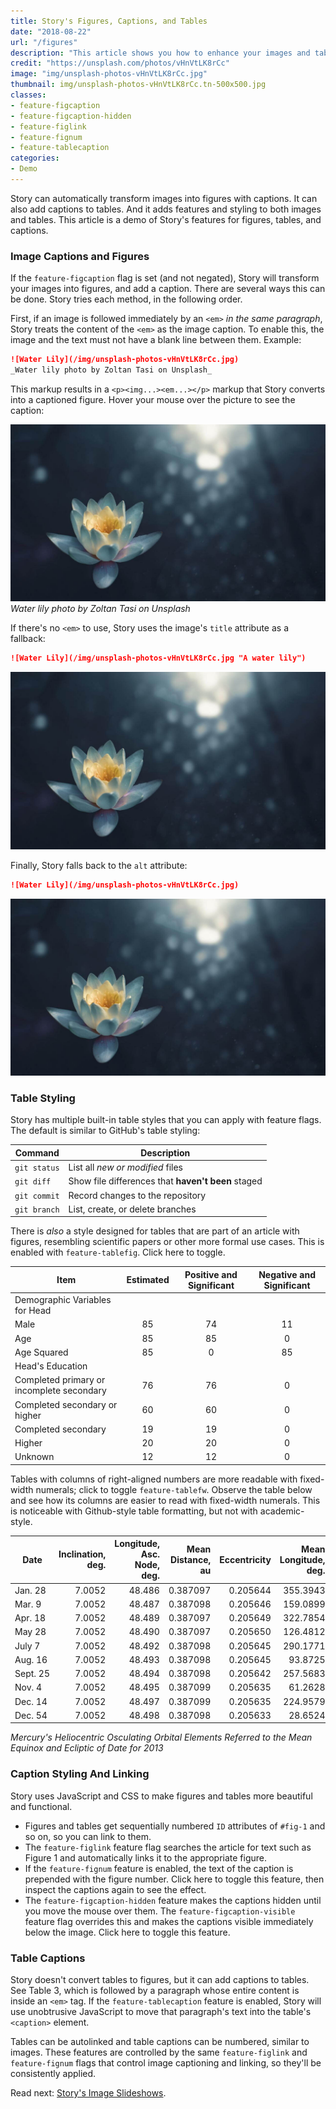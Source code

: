 ```yaml
---
title: Story's Figures, Captions, and Tables
date: "2018-08-22"
url: "/figures"
description: "This article shows you how to enhance your images and tables with features such as captions and alternative stylings."
credit: "https://unsplash.com/photos/vHnVtLK8rCc"
image: "img/unsplash-photos-vHnVtLK8rCc.jpg"
thumbnail: img/unsplash-photos-vHnVtLK8rCc.tn-500x500.jpg
classes:
- feature-figcaption
- feature-figcaption-hidden
- feature-figlink
- feature-fignum
- feature-tablecaption
categories:
- Demo
---
```

Story can automatically transform images into figures with captions. 
It can also add captions to tables.
And it adds features and styling to both images and tables.
This article is a demo of Story's features for figures, tables, and captions.
<!--more-->

### Image Captions and Figures

If the `feature-figcaption` flag is set (and not negated), Story will transform
your images into figures, and add a caption. There are several ways this can be done. Story tries
each method, in the following order.

First, if an image is followed immediately by an `<em>` _in the same paragraph_, Story treats
the content of the `<em>` as the image caption. To enable this, the image and
the text must not have a blank line between them. Example:

```md
![Water Lily](/img/unsplash-photos-vHnVtLK8rCc.jpg)
_Water lily photo by Zoltan Tasi on Unsplash_
```

This markup results in a `<p><img...><em...></p>` markup that Story converts into a captioned figure.
Hover your mouse over the picture to see the caption:

![Water Lily](/img/unsplash-photos-vHnVtLK8rCc.jpg)
_Water lily photo by Zoltan Tasi on Unsplash_

If there's no `<em>` to use, Story uses the image's `title` attribute as a fallback:

```md
![Water Lily](/img/unsplash-photos-vHnVtLK8rCc.jpg "A water lily")
```

![Water Lily](/img/unsplash-photos-vHnVtLK8rCc.jpg "A water lily")

Finally, Story falls back to the `alt` attribute:

```md
![Water Lily](/img/unsplash-photos-vHnVtLK8rCc.jpg)
```

![Water Lily](/img/unsplash-photos-vHnVtLK8rCc.jpg)

### Table Styling

Story has multiple built-in table styles that you can apply with feature flags.
The default is similar to GitHub's table styling:

| Command | Description |
| --- | --- |
| `git status` | List all *new or modified* files |
| `git diff` | Show file differences that **haven't been** staged |
| `git commit` | Record changes to the repository |
| `git branch` | List, create, or delete branches |

There is _also_ a style designed for tables that are part of an
article with figures, resembling scientific papers or other more formal use
cases. This is enabled with `feature-tablefig`. Click <a
id="tablefig">here</a> to toggle.

| Item                                      | Estimated | Positive and Significant | Negative and Significant |
|-------------------------------------------|:---------:|:------------------------:|:------------------------:|
| Demographic Variables for Head            |           |                          |                          |
| Male                                      |     85    |            74            |            11            |
| Age                                       |     85    |            85            |             0            |
| Age Squared                               |     85    |             0            |            85            |
| Head's Education                          |           |                          |                          |
| Completed primary or incomplete secondary |     76    |            76            |             0            |
| Completed secondary or higher             |     60    |            60            |             0            |
| Completed secondary                       |     19    |            19            |             0            |
| Higher                                    |     20    |            20            |             0            |
| Unknown                                   |     12    |            12            |             0            |

Tables with columns of right-aligned numbers are more readable with fixed-width numerals; click to toggle <a id="tablefw">`feature-tablefw`</a>. Observe the table below and see how its columns are easier to read with fixed-width numerals. This is noticeable with Github-style table formatting, but not with academic-style.

Date          | Inclination, deg. | Longitude, Asc. Node, deg. | Mean Distance, au |  Eccentricity | Mean  Longitude, deg. |
--------------|------------------:|---------------------------:|------------------:|--------------:|----------------------:|
Jan.&nbsp;28  |            7.0052 |                     48.486 |          0.387097 |      0.205644 |              355.3943 |
Mar.&nbsp;9   |            7.0052 |                     48.487 |          0.387098 |      0.205646 |              159.0899 |
Apr.&nbsp;18  |            7.0052 |                     48.489 |          0.387097 |      0.205649 |              322.7854 |
May&nbsp;28   |            7.0052 |                     48.490 |          0.387097 |      0.205650 |              126.4812 |
July&nbsp;7   |            7.0052 |                     48.492 |          0.387098 |      0.205645 |              290.1771 |
Aug.&nbsp;16  |            7.0052 |                     48.493 |          0.387098 |      0.205645 |               93.8725 |
Sept.&nbsp;25 |            7.0052 |                     48.494 |          0.387098 |      0.205642 |              257.5683 |
Nov.&nbsp;4   |            7.0052 |                     48.495 |          0.387099 |      0.205635 |               61.2628 |
Dec.&nbsp;14  |            7.0052 |                     48.497 |          0.387099 |      0.205635 |              224.9579 |
Dec.&nbsp;54  |            7.0052 |                     48.498 |          0.387098 |      0.205633 |               28.6524 |
    
_Mercury's Heliocentric Osculating Orbital Elements Referred to the Mean Equinox and Ecliptic of Date for 2013_

### Caption Styling And Linking

Story uses JavaScript and CSS to make figures and tables more beautiful and
functional.

- Figures and tables get sequentially numbered `ID` attributes of `#fig-1` and so on, so
  you can link to them.
- The `feature-figlink` feature flag searches the article for text such as
  Figure 1 and automatically links it to the appropriate figure.
- If the `feature-fignum` feature is enabled, the text of the caption is
  prepended with the figure number. Click here to <a id="fignum">toggle this
  feature</a>, then inspect the captions again to see the effect.
- The `feature-figcaption-hidden` feature makes the captions hidden until you
  move the mouse over them. The `feature-figcaption-visible` feature flag
  overrides this and makes the captions visible immediately below the image.
  Click here to <a id="figvisible">toggle this feature</a>.

### Table Captions

Story doesn't convert tables to figures, but it can add captions to tables.
See Table 3, which is followed by a paragraph whose entire content is inside an `<em>` tag.
If the `feature-tablecaption` feature is enabled, Story will use unobtrusive JavaScript to move that paragraph's text into the table's `<caption>` element.

Tables can be autolinked and table captions can be numbered, similar to images.
These features are controlled by the same `feature-figlink` and `feature-fignum` flags that control image captioning and linking, so they'll be consistently applied.

<script type="text/javascript">
$( "#fignum" ).click(function() {
	$("body").toggleClass("feature-fignum");
});
$( "#figvisible" ).click(function() {
   $("body").toggleClass("feature-figcaption-visible");
});
$( "#tablefig" ).click(function() {
   $("body").toggleClass("feature-tablefig");
});
$( "#tablefw" ).click(function() {
   $("body").toggleClass("feature-tablefw");
});
</script>

Read next: [Story's Image Slideshows](/flexslider/).
